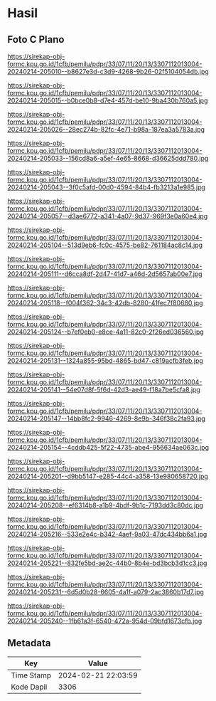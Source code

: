 # Hasil

## Foto C Plano

https://sirekap-obj-formc.kpu.go.id/1cfb/pemilu/pdpr/33/07/11/20/13/3307112013004-20240214-205010--b8627e3d-c3d9-4268-9b26-02f5104054db.jpg

https://sirekap-obj-formc.kpu.go.id/1cfb/pemilu/pdpr/33/07/11/20/13/3307112013004-20240214-205015--b0bce0b8-d7e4-457d-be10-9ba430b760a5.jpg

https://sirekap-obj-formc.kpu.go.id/1cfb/pemilu/pdpr/33/07/11/20/13/3307112013004-20240214-205026--28ec274b-82fc-4e71-b98a-187ea3a5783a.jpg

https://sirekap-obj-formc.kpu.go.id/1cfb/pemilu/pdpr/33/07/11/20/13/3307112013004-20240214-205033--156cd8a6-a5ef-4e65-8668-d36625ddd780.jpg

https://sirekap-obj-formc.kpu.go.id/1cfb/pemilu/pdpr/33/07/11/20/13/3307112013004-20240214-205043--3f0c5afd-00d0-4594-84b4-fb3213a1e985.jpg

https://sirekap-obj-formc.kpu.go.id/1cfb/pemilu/pdpr/33/07/11/20/13/3307112013004-20240214-205057--d3ae6772-a341-4a07-9d37-969f3e0a60e4.jpg

https://sirekap-obj-formc.kpu.go.id/1cfb/pemilu/pdpr/33/07/11/20/13/3307112013004-20240214-205104--513d9eb6-fc0c-4575-be82-761184ac8c14.jpg

https://sirekap-obj-formc.kpu.go.id/1cfb/pemilu/pdpr/33/07/11/20/13/3307112013004-20240214-205111--d6cca8df-2d47-41d7-a46d-2d5657ab00e7.jpg

https://sirekap-obj-formc.kpu.go.id/1cfb/pemilu/pdpr/33/07/11/20/13/3307112013004-20240214-205118--f004f362-34c3-42db-8280-41fec7f80680.jpg

https://sirekap-obj-formc.kpu.go.id/1cfb/pemilu/pdpr/33/07/11/20/13/3307112013004-20240214-205124--b7ef0eb0-e8ce-4a11-82c0-2f26ed036560.jpg

https://sirekap-obj-formc.kpu.go.id/1cfb/pemilu/pdpr/33/07/11/20/13/3307112013004-20240214-205131--1324a855-95bd-4865-bd47-c819acfb3feb.jpg

https://sirekap-obj-formc.kpu.go.id/1cfb/pemilu/pdpr/33/07/11/20/13/3307112013004-20240214-205141--54e07d8f-5f6d-42d3-ae49-f18a7be5cfa8.jpg

https://sirekap-obj-formc.kpu.go.id/1cfb/pemilu/pdpr/33/07/11/20/13/3307112013004-20240214-205147--14bb8fc2-9946-4269-8e9b-346f38c2fa93.jpg

https://sirekap-obj-formc.kpu.go.id/1cfb/pemilu/pdpr/33/07/11/20/13/3307112013004-20240214-205154--4cddb425-5f22-4735-abe4-956634ae063c.jpg

https://sirekap-obj-formc.kpu.go.id/1cfb/pemilu/pdpr/33/07/11/20/13/3307112013004-20240214-205201--d9bb5147-e285-44c4-a358-13e980658720.jpg

https://sirekap-obj-formc.kpu.go.id/1cfb/pemilu/pdpr/33/07/11/20/13/3307112013004-20240214-205208--ef6314b8-a1b9-4bdf-9b1c-7193dd3c80dc.jpg

https://sirekap-obj-formc.kpu.go.id/1cfb/pemilu/pdpr/33/07/11/20/13/3307112013004-20240214-205216--533e2e4c-b342-4aef-9a03-47dc434bb6a1.jpg

https://sirekap-obj-formc.kpu.go.id/1cfb/pemilu/pdpr/33/07/11/20/13/3307112013004-20240214-205221--832fe5bd-ae2c-44b0-8b4e-bd3bcb3d1cc3.jpg

https://sirekap-obj-formc.kpu.go.id/1cfb/pemilu/pdpr/33/07/11/20/13/3307112013004-20240214-205231--6d5d0b28-6605-4a1f-a079-2ac3860b17d7.jpg

https://sirekap-obj-formc.kpu.go.id/1cfb/pemilu/pdpr/33/07/11/20/13/3307112013004-20240214-205240--1fb61a3f-6540-472a-954d-09bfd1673cfb.jpg


## Metadata

| Key        | Value               |
| ---------- | ------------------- |
| Time Stamp | 2024-02-21 22:03:59 |
| Kode Dapil | 3306                |



